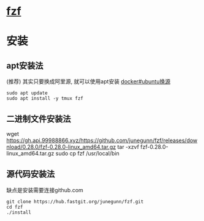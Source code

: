 # [fzf](readme.md)  


# 安装

## apt安装法

(推荐)
其实只要换成阿里源, 就可以使用apt安装
[docker#ubuntu换源](docker.md#ubuntu换源)

```
sudo apt update
sudo apt install -y tmux fzf
```

## 二进制文件安装法

wget https://gh.api.99988866.xyz/https://github.com/junegunn/fzf/releases/download/0.28.0/fzf-0.28.0-linux_amd64.tar.gz
tar -xzvf fzf-0.28.0-linux_amd64.tar.gz
sudo cp fzf /usr/local/bin

## 源代码安装法

缺点是安装需要连接github.com

```
git clone https://hub.fastgit.org/junegunn/fzf.git
cd fzf
./install

```




